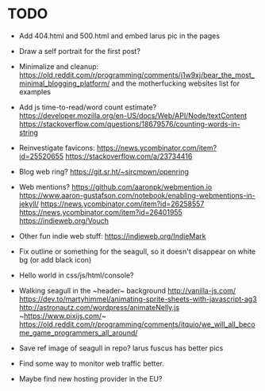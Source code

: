 
# TODO

- Add 404.html and 500.html and embed larus pic in the pages

- Draw a self portrait for the first post?

- Minimalize and cleanup:
  https://old.reddit.com/r/programming/comments/j1w9xj/bear_the_most_minimal_blogging_platform/
  and the motherfucking websites list for examples

- Add js time-to-read/word count estimate?
  https://developer.mozilla.org/en-US/docs/Web/API/Node/textContent
  https://stackoverflow.com/questions/18679576/counting-words-in-string

- Reinvestigate favicons:
  https://news.ycombinator.com/item?id=25520655
  https://stackoverflow.com/a/23734416

- Blog web ring?
  https://git.sr.ht/~sircmpwn/openring

- Web mentions?
  https://github.com/aaronpk/webmention.io
  https://www.aaron-gustafson.com/notebook/enabling-webmentions-in-jekyll/
  https://news.ycombinator.com/item?id=26258557
  https://news.ycombinator.com/item?id=26401955
  https://indieweb.org/Vouch

- Other fun indie web stuff:
  https://indieweb.org/IndieMark

- Fix outline or something for the seagull, so it doesn't disappear on white bg (or add black icon)

- Hello world in css/js/html/console?

- Walking seagull in the ~header~ background
  http://vanilla-js.com/
  https://dev.to/martyhimmel/animating-sprite-sheets-with-javascript-ag3
  http://astronautz.com/wordpress/animateNelly.js
  ~https://www.pixijs.com/~
  https://old.reddit.com/r/programming/comments/itquio/we_will_all_become_game_programmers_all_around/

- Save ref image of seagull in repo? larus fuscus has better pics

- Find some way to monitor web traffic better.

- Maybe find new hosting provider in the EU?
